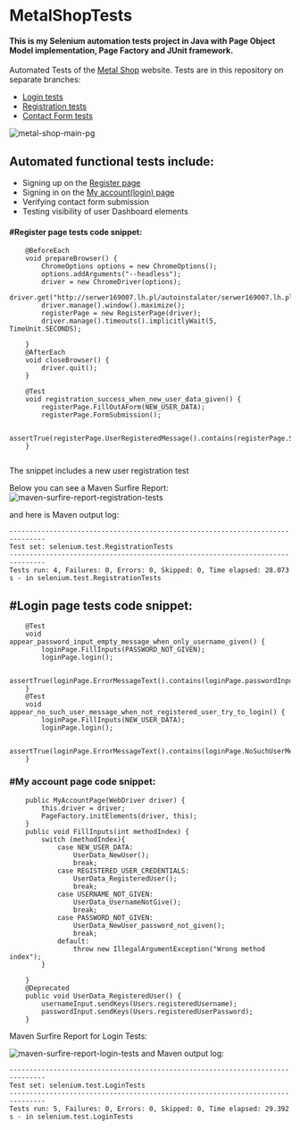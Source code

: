 # MetalShopTests
#### This is my Selenium automation tests project in Java with Page Object Model implementation, Page Factory and JUnit framework.

Automated Tests of the [Metal Shop](http://serwer169007.lh.pl/autoinstalator/serwer169007.lh.pl/wordpress10772/ "Softie's Metal Shop Homepage") website.
Tests are in this repository on separate branches:
- [Login tests](https://github.com/wlodarczakm/MetalShopTests/tree/feature-login-tests "feature-login-tests")
- [Registration tests](https://github.com/wlodarczakm/MetalShopTests/tree/feature-registration-tests "feature-registration-tests")
- [Contact Form tests](https://github.com/wlodarczakm/MetalShopTests/tree/feature-contact-form-tests "feature-contact-form-tests")

![metal-shop-main-pg](https://user-images.githubusercontent.com/120977639/229567796-15e8d500-ab8f-4ec8-8974-f92fc62c31bb.png)

## Automated functional tests include:
- Signing up on the [Register page](#register-page-tests-code-snippet)
- Signing in on the [My account(login) page](#login-page-tests-code-snippet)
- Verifying contact form submission
- Testing visibility of user Dashboard elements

#### #Register page tests code snippet:
```
    @BeforeEach
    void prepareBrowser() {
        ChromeOptions options = new ChromeOptions();
        options.addArguments("--headless");
        driver = new ChromeDriver(options);
        driver.get("http://serwer169007.lh.pl/autoinstalator/serwer169007.lh.pl/wordpress10772/register/");
        driver.manage().window().maximize();
        registerPage = new RegisterPage(driver);
        driver.manage().timeouts().implicitlyWait(5, TimeUnit.SECONDS);

    }
    @AfterEach
    void closeBrowser() {
        driver.quit();
    }

    @Test
    void registration_success_when_new_user_data_given() {
        registerPage.FillOutAForm(NEW_USER_DATA);
        registerPage.FormSubmission();

        assertTrue(registerPage.UserRegisteredMessage().contains(registerPage.ShouldDisplayText_RegistrationSuccess));
    }
    
```
The snippet includes a new user registration test

Below you can see a Maven Surfire Report:
![maven-surfire-report-registration-tests](https://user-images.githubusercontent.com/120977639/229592446-3b04929b-9ecd-45a4-b62c-678f0dd27b7d.png)

and here is Maven output log:
```
-------------------------------------------------------------------------------
Test set: selenium.test.RegistrationTests
-------------------------------------------------------------------------------
Tests run: 4, Failures: 0, Errors: 0, Skipped: 0, Time elapsed: 28.073 s - in selenium.test.RegistrationTests
```

## #Login page tests code snippet:
```
    @Test
    void appear_password_input_empty_message_when_only_username_given() {
        loginPage.FillInputs(PASSWORD_NOT_GIVEN);
        loginPage.login();

        assertTrue(loginPage.ErrorMessageText().contains(loginPage.passwordInputIsEmptyMessage()));
    }
    @Test
    void appear_no_such_user_message_when_not_registered_user_try_to_login() {
        loginPage.FillInputs(NEW_USER_DATA);
        loginPage.login();

        assertTrue(loginPage.ErrorMessageText().contains(loginPage.NoSuchUserMessage()));
    }
```
### #My account page code snippet:
```
    public MyAccountPage(WebDriver driver) {
        this.driver = driver;
        PageFactory.initElements(driver, this);
    }
    public void FillInputs(int methodIndex) {
        switch (methodIndex){
            case NEW_USER_DATA:
                UserData_NewUser();
                break;
            case REGISTERED_USER_CREDENTIALS:
                UserData_RegisteredUser();
                break;
            case USERNAME_NOT_GIVEN:
                UserData_UsernameNotGive();
                break;
            case PASSWORD_NOT_GIVEN:
                UserData_NewUser_password_not_given();
                break;
            default:
                throw new IllegalArgumentException("Wrong method index");
        }

    }
    @Deprecated
    public void UserData_RegisteredUser() {
        usernameInput.sendKeys(Users.registeredUsername);
        passwordInput.sendKeys(Users.registeredUserPassword);
    }
```
Maven Surfire Report for Login Tests:

![maven-surfire-report-login-tests](https://user-images.githubusercontent.com/120977639/229604164-6458cc1b-10a0-4c44-8556-1bca56154921.png)
and Maven output log:
```
-------------------------------------------------------------------------------
Test set: selenium.test.LoginTests
-------------------------------------------------------------------------------
Tests run: 5, Failures: 0, Errors: 0, Skipped: 0, Time elapsed: 29.392 s - in selenium.test.LoginTests

```
